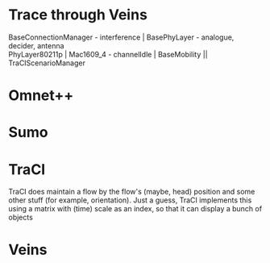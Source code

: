 # Trace through Veins

BaseConnectionManager - interference
|
BasePhyLayer - analogue, decider, antenna 
\
 PhyLayer80211p 
| 
Mac1609_4 - channelIdle
|
BaseMobility
||
TraCIScenarioManager

# Omnet++

# Sumo

# TraCI

TraCI does maintain a flow by the flow's (maybe, head) position and some other
stuff (for example, orientation). Just a guess, TraCI implements this using a 
matrix with (time) scale as an index, so that it can display a bunch of objects 

# Veins
